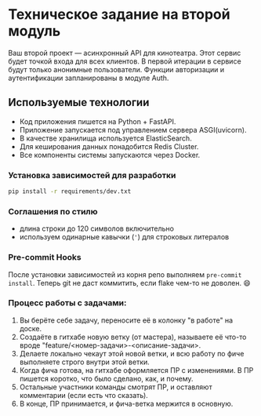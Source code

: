 # Техническое задание на второй модуль

Ваш второй проект — асинхронный API для кинотеатра. Этот сервис будет точкой входа для всех клиентов. В первой итерации в сервисе будут только анонимные пользователи. Функции авторизации и аутентификации запланированы в модуле Auth.

## Используемые технологии

- Код приложения пишется на Python + FastAPI.
- Приложение запускается под управлением сервера ASGI(uvicorn).
- В качестве хранилища используется ElasticSearch.
- Для кеширования данных понадобится Redis Cluster.
- Все компоненты системы запускаются через Docker.

### Установка зависимостей для разработки

```zsh
pip install -r requirements/dev.txt
```

### Соглашения по стилю

- длина строки до 120 символов включительно
- используем одинарные кавычки (`'`) для строковых литералов

### Pre-commit Hooks

После установки зависимостей из корня репо выполняем ```pre-commit install```. Теперь git не даст коммитить, если flake чем-то не доволен. 😄

### Процесс работы с задачами:

1. Вы берёте себе задачу, переносите её в колонку "в работе" на доске.
2. Создаёте в гитхабе новую ветку (от мастера), называете её что-то вроде "feature/<номер-задачи>-<описание-задачи>.
3. Делаете локально чекаут этой новой ветки, и всю работу по фиче выполняете строго внутри этой ветки.
4. Когда фича готова, на гитхабе оформляется ПР с изменениями. В ПР пишется коротко, что было сделано, как, и почему.
5. Остальные участники команды смотрят ПР, и оставляют комментарии (если есть что сказать).
6. В конце, ПР принимается, и фича-ветка мержится в основную.
